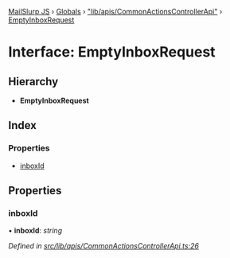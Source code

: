 [MailSlurp JS](../README.md) › [Globals](../globals.md) › ["lib/apis/CommonActionsControllerApi"](../modules/_lib_apis_commonactionscontrollerapi_.md) › [EmptyInboxRequest](_lib_apis_commonactionscontrollerapi_.emptyinboxrequest.md)

# Interface: EmptyInboxRequest

## Hierarchy

* **EmptyInboxRequest**

## Index

### Properties

* [inboxId](_lib_apis_commonactionscontrollerapi_.emptyinboxrequest.md#inboxid)

## Properties

###  inboxId

• **inboxId**: *string*

*Defined in [src/lib/apis/CommonActionsControllerApi.ts:26](https://github.com/mailslurp/mailslurp-client-ts-js/blob/fc9510a/src/lib/apis/CommonActionsControllerApi.ts#L26)*
